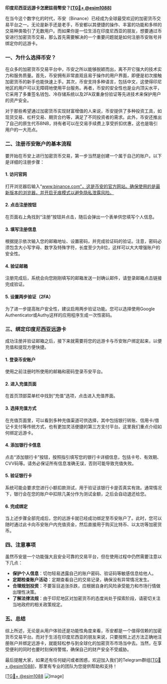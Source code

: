 **印度尼西亚远游卡怎麽註冊幣安？[[TG💪+ @esim1088](https://t.me/s/esim1088)]**

在当今这个数字化的时代，币安（Binance）已经成为全球最受欢迎的加密货币交易平台之一。无论是新手还是老手，币安都以其便捷的操作、丰富的功能和多样的交易种类吸引了无数用户。而如果你是一位生活在印度尼西亚的朋友，想要通过币安进行加密货币交易，那么首先需要解决的一个重要问题就是如何注册币安账号并绑定你的远游卡。

### 一、为什么选择币安？

在众多的加密货币交易平台中，币安之所以能够脱颖而出，离不开它强大的技术实力和服务质量。首先，币安拥有非常直观且易于操作的用户界面，即便是初次接触加密货币的新手也能快速上手。其次，币安支持多种语言，包括中文，这使得印尼地区的用户可以无障碍地使用平台服务。再者，币安的安全性也是业内顶尖水平，它采用了多重签名钱包、冷存储系统以及2FA双重身份验证等先进技术来保护用户的资产安全。

对于那些希望通过加密货币实现财富增值的人来说，币安提供了多种投资工具，如现货交易、杠杆交易、期货合约等，满足了不同投资者的需求。此外，币安还推出了自己的原生代币BNB，持有者可以在交易手续费上享受折扣优惠，这也是吸引用户的一大亮点。

### 二、注册币安账户的基本流程

要开始在币安上进行加密货币交易，第一步当然是创建一个属于自己的账户。以下是详细的注册步骤：

#### 1. 访问官网
打开浏览器后输入“www.binance.com”，这是币安的官方网站。确保使用的是最新版本的浏览器，并开启无痕模式以避免隐私泄露风险。

#### 2. 点击注册按钮
在页面右上角找到“注册”按钮并点击，随后会弹出一个表单供您填写个人信息。

#### 3. 填写注册信息
根据提示依次输入您的邮箱地址、设置密码，并完成验证码的验证。注意，密码必须包含大小写字母、数字及特殊字符，长度至少为8位，这样可以大大增强账户的安全性。

#### 4. 验证邮箱
注册完成后，系统会向您刚刚填写的邮箱发送一封确认邮件，请登录邮箱点击链接完成验证。

#### 5. 设置两步验证（2FA）
为了进一步提高账户安全性，建议启用两步验证功能。您可以选择使用Google Authenticator或Authy这样的应用程序生成一次性密码。

### 三、绑定印度尼西亚远游卡

成功注册并验证邮箱之后，接下来就需要将您的远游卡与币安账户绑定起来，以便充值和提现方便快捷。

#### 1. 登录币安账户
使用之前注册时所使用的邮箱和密码登录币安平台。

#### 2. 进入充值页面
在首页顶部菜单栏中找到“充值”选项，点击进入充值界面。

#### 3. 选择充值方式
在充值页面里，可以看到多种充值渠道可供选择，其中包括银行转账、信用卡/借记卡支付等传统方式，也有更加灵活便捷的第三方支付平台。这里我们重点介绍如何绑定远游卡。

#### 4. 添加银行卡信息
点击“添加银行卡”按钮，按照指引填写您的银行卡详细信息，包括卡号、有效期、CVV码等。请务必保证所有信息准确无误，否则可能导致充值失败。

#### 5. 验证银行卡
系统可能会要求您进行小额扣款测试，用于验证该银行卡是否真实有效。通常情况下，银行会在您的账户中扣除几美分作为测试金额，之后会自动退还给您。

#### 6. 完成绑定
当上述步骤全部完成后，您的远游卡就已经成功绑定至币安账户了。此时，您可以随时通过此卡向币安账户内充值资金，然后直接用于购买比特币、以太坊等加密货币。

### 四、注意事项

虽然币安是一个功能强大且安全可靠的交易平台，但在使用过程中仍然需要注意以下几点：

- **保护个人信息**：切勿轻易透露自己的账户密码、验证码等敏感信息给他人。
- **定期检查账户活动**：定期查看自己的交易记录，确保没有异常情况发生。
- **合理规划投资**：不要盲目追涨杀跌，应根据自身的风险承受能力和市场行情做出理性决策。
- **了解法律法规**：由于印尼地区对加密货币的态度尚处于探索阶段，请密切关注当地政府的相关政策规定。

### 五、总结

综上所述，无论是从用户体验还是功能性角度来看，币安都是一个值得信赖的加密货币交易平台。而对于生活在印度尼西亚的朋友来说，只要按照上述方法正确地注册账户并绑定远游卡，就能轻松参与到全球化的加密货币市场当中去。当然，在享受便利的同时也要时刻保持警惕，确保自己的财产安全不受威胁。

最后提醒大家，如果还有任何疑问或者困惑，欢迎加入我们的Telegram群组[[TG💪+ @esim1088](https://t.me/s/esim1088)]，那里有专业的团队为您提供帮助和支持！

[[TG💪+ @esim1088](https://t.me/s/esim1088) ![Image](https://i.postimg.cc/4NQfJmqS/Snipaste-2025-05-13-00-14-12.png)]